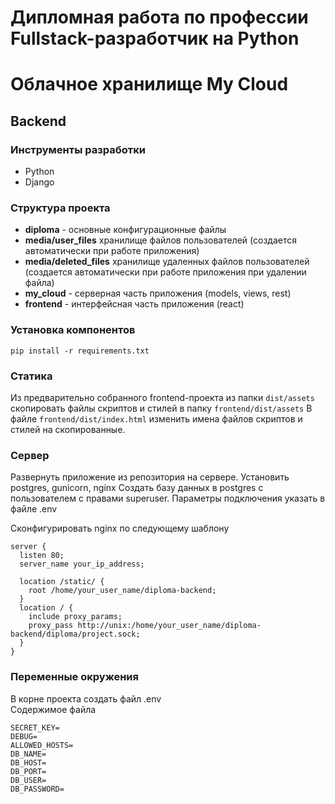 # Дипломная работа по профессии Fullstack-разработчик на Python

# Облачное хранилище My Cloud

## Backend

### Инструменты разработки

- Python
- Django
 
### Структура проекта

- **diploma** - основные конфигурационные файлы 
- **media/user_files** хранилище файлов пользователей (создается автоматически при работе приложения)
- **media/deleted_files** хранилище удаленных файлов пользователей (создается автоматически при работе приложения при удалении файла)
- **my_cloud** - серверная часть приложения (models, views, rest) 
- **frontend** - интерфейсная часть приложения (react)

### Установка компонентов

`pip install -r requirements.txt`

### Статика

Из предварительно собранного frontend-проекта из папки `dist/assets` скопировать файлы скриптов и стилей в папку `frontend/dist/assets`
В файле `frontend/dist/index.html` изменить имена файлов скриптов и стилей на скопированные.

### Сервер

Развернуть приложение из репозитория на сервере. Установить postgres, gunicorn, nginx
Создать базу данных в postgres с пользователем с правами superuser. Параметры подключения указать в файле .env

Сконфигурировать nginx по следующему шаблону

```
server {
  listen 80;
  server_name your_ip_address;

  location /static/ {
    root /home/your_user_name/diploma-backend;
  }
  location / {
    include proxy_params;
    proxy_pass http://unix:/home/your_user_name/diploma-backend/diploma/project.sock;
  }
}
```

### Переменные окружения
В корне проекта создать файл .env<br>
Содержимое файла<br>
```
SECRET_KEY=
DEBUG=
ALLOWED_HOSTS=
DB_NAME=
DB_HOST=
DB_PORT=
DB_USER=
DB_PASSWORD=
```
